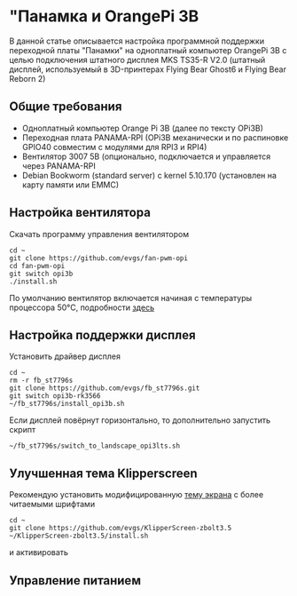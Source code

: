 # "Панамка и OrangePi 3B

В данной статье описывается настройка программной поддержки переходной платы "Панамки" на одноплатный компьютер OrangePi 3B 
с целью подключения штатного дисплея MKS TS35-R V2.0 (штатный дисплей, используемый в 3D-принтерах Flying Bear Ghost6 и Flying Bear Reborn 2)

## Общие требования

* Одноплатный компьютер Orange Pi 3B (далее по тексту OPi3B)
* Переходная плата PANAMA-RPI (OPi3B механически и по распиновке GPIO40 совместим с модулями для RPI3 и RPI4)
* Вентилятор 3007 5В (опционально, подключается и управляется через PANAMA-RPI
* Debian Bookworm (standard server) с kernel 5.10.170 (установлен на карту памяти или EMMC)

## Настройка вентилятора

Скачать программу управления вентилятором

```shell
cd ~
git clone https://github.com/evgs/fan-pwm-opi
cd fan-pwm-opi
git switch opi3b
./install.sh
```

По умолчанию вентилятор включается начиная с температуры процессора 50°C, подробности [здесь](https://github.com/evgs/fan-pwm-opi?tab=readme-ov-file#%D0%BD%D0%B0%D1%81%D1%82%D1%80%D0%BE%D0%B9%D0%BA%D0%B0)

## Настройка поддержки дисплея

Установить драйвер дисплея
``` shell
cd ~ 
rm -r fb_st7796s
git clone https://github.com/evgs/fb_st7796s.git
git switch opi3b-rk3566
~/fb_st7796s/install_opi3b.sh
```
Если дисплей повёрнут горизонтально, то дополнительно запустить скрипт

```shell 
~/fb_st7796s/switch_to_landscape_opi3lts.sh
```

## Улучшенная тема Klipperscreen 

Рекомендую установить модифицированную [тему экрана](https://github.com/evgs/KlipperScreen-zbolt3.5) с более читаемыми шрифтами

```shell
cd ~
git clone https://github.com/evgs/KlipperScreen-zbolt3.5
~/KlipperScreen-zbolt3.5/install.sh
```
и активировать

## Управление питанием
